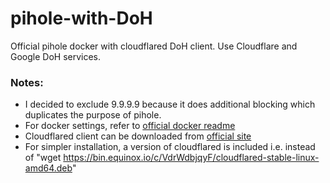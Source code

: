 # pihole-with-DoH
Official pihole docker with cloudflared DoH client. Use Cloudflare and Google DoH services.

### Notes:
* I decided to exclude 9.9.9.9 because it does additional blocking which duplicates the purpose of pihole.
* For docker settings, refer to [official docker readme](https://github.com/pi-hole/pi-hole)
* Cloudflared client can be downloaded from [official site](https://developers.cloudflare.com/argo-tunnel/downloads)
* For simpler installation, a version of cloudflared is included i.e. instead of "wget https://bin.equinox.io/c/VdrWdbjqyF/cloudflared-stable-linux-amd64.deb" 


